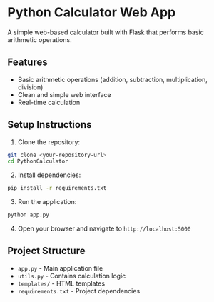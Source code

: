 # Python Calculator Web App

A simple web-based calculator built with Flask that performs basic arithmetic operations.

## Features
- Basic arithmetic operations (addition, subtraction, multiplication, division)
- Clean and simple web interface
- Real-time calculation

## Setup Instructions

1. Clone the repository:
```bash
git clone <your-repository-url>
cd PythonCalculator
```

2. Install dependencies:
```bash
pip install -r requirements.txt
```

3. Run the application:
```bash
python app.py
```

4. Open your browser and navigate to `http://localhost:5000`

## Project Structure
- `app.py` - Main application file
- `utils.py` - Contains calculation logic
- `templates/` - HTML templates
- `requirements.txt` - Project dependencies 